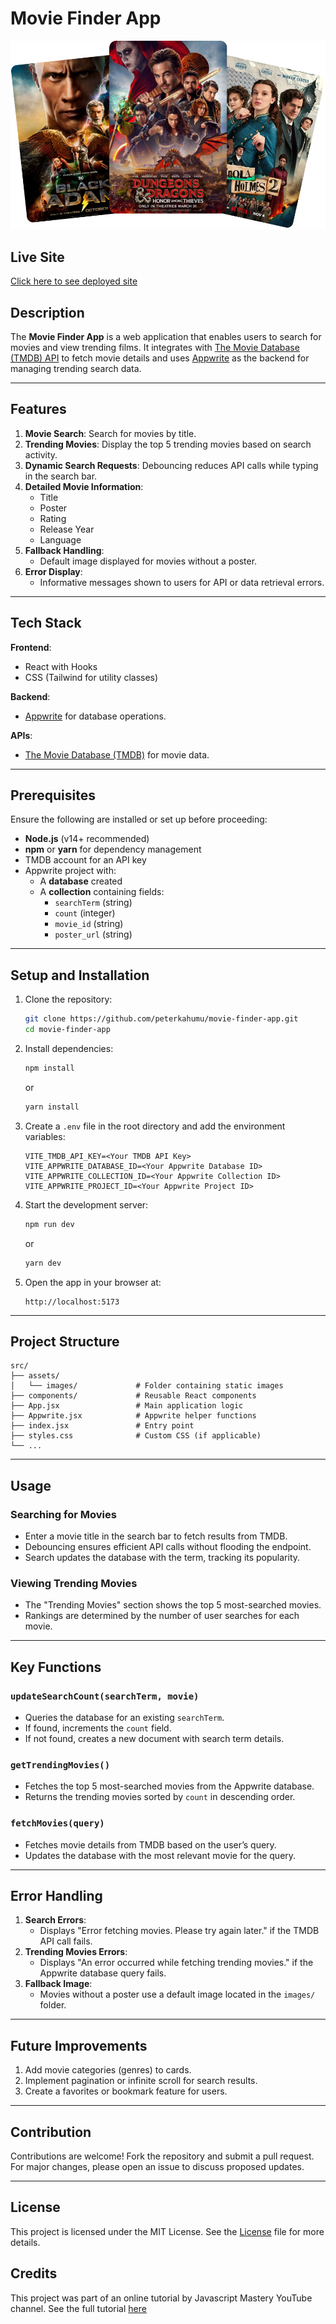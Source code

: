 # Movie Finder App

![Movie Finder App](src/assets/images/hero.png)

## Live Site

[Click here to see deployed site](https://peter-search-movie.netlify.app/)

## Description
The **Movie Finder App** is a web application that enables users to search for movies and view trending films. It integrates with [The Movie Database (TMDB) API](https://www.themoviedb.org/) to fetch movie details and uses [Appwrite](https://appwrite.io/) as the backend for managing trending search data.

---

## Features
1. **Movie Search**: Search for movies by title.
2. **Trending Movies**: Display the top 5 trending movies based on search activity.
3. **Dynamic Search Requests**: Debouncing reduces API calls while typing in the search bar.
4. **Detailed Movie Information**:
   - Title
   - Poster
   - Rating
   - Release Year
   - Language
5. **Fallback Handling**:
   - Default image displayed for movies without a poster.
6. **Error Display**:
   - Informative messages shown to users for API or data retrieval errors.

---

## Tech Stack
**Frontend**:
- React with Hooks
- CSS (Tailwind for utility classes)

**Backend**:
- [Appwrite](https://appwrite.io/) for database operations.

**APIs**:
- [The Movie Database (TMDB)](https://www.themoviedb.org/) for movie data.

---

## Prerequisites
Ensure the following are installed or set up before proceeding:
- **Node.js** (v14+ recommended)
- **npm** or **yarn** for dependency management
- TMDB account for an API key
- Appwrite project with:
  - A **database** created
  - A **collection** containing fields:
    - `searchTerm` (string)
    - `count` (integer)
    - `movie_id` (string)
    - `poster_url` (string)

---

## Setup and Installation

1. Clone the repository:
   ```bash
   git clone https://github.com/peterkahumu/movie-finder-app.git
   cd movie-finder-app
   ```

2. Install dependencies:
   ```bash
   npm install
   ```
   or
   ```bash
   yarn install
   ```

3. Create a `.env` file in the root directory and add the environment variables:
   ```
   VITE_TMDB_API_KEY=<Your TMDB API Key>
   VITE_APPWRITE_DATABASE_ID=<Your Appwrite Database ID>
   VITE_APPWRITE_COLLECTION_ID=<Your Appwrite Collection ID>
   VITE_APPWRITE_PROJECT_ID=<Your Appwrite Project ID>
   ```

4. Start the development server:
   ```bash
   npm run dev
   ```
   or
   ```bash
   yarn dev
   ```

5. Open the app in your browser at:
   ```
   http://localhost:5173
   ```

---

## Project Structure
```
src/
├── assets/
│   └── images/             # Folder containing static images
├── components/             # Reusable React components
├── App.jsx                 # Main application logic
├── Appwrite.jsx            # Appwrite helper functions
├── index.jsx               # Entry point
├── styles.css              # Custom CSS (if applicable)
└── ...
```

---

## Usage

### Searching for Movies
- Enter a movie title in the search bar to fetch results from TMDB.
- Debouncing ensures efficient API calls without flooding the endpoint.
- Search updates the database with the term, tracking its popularity.

### Viewing Trending Movies
- The "Trending Movies" section shows the top 5 most-searched movies.
- Rankings are determined by the number of user searches for each movie.

---

## Key Functions

### `updateSearchCount(searchTerm, movie)`
- Queries the database for an existing `searchTerm`.
- If found, increments the `count` field.
- If not found, creates a new document with search term details.

### `getTrendingMovies()`
- Fetches the top 5 most-searched movies from the Appwrite database.
- Returns the trending movies sorted by `count` in descending order.

### `fetchMovies(query)`
- Fetches movie details from TMDB based on the user’s query.
- Updates the database with the most relevant movie for the query.

---

## Error Handling
1. **Search Errors**:
   - Displays "Error fetching movies. Please try again later." if the TMDB API call fails.
2. **Trending Movies Errors**:
   - Displays "An error occurred while fetching trending movies." if the Appwrite database query fails.
3. **Fallback Image**:
   - Movies without a poster use a default image located in the `images/` folder.

---

## Future Improvements
1. Add movie categories (genres) to cards.
2. Implement pagination or infinite scroll for search results.
3. Create a favorites or bookmark feature for users.

---

## Contribution
Contributions are welcome! Fork the repository and submit a pull request. For major changes, please open an issue to discuss proposed updates.

---

## License
This project is licensed under the MIT License. See the [License](license) file for more details.

## Credits
This project was part of an online tutorial by Javascript Mastery YouTube channel. See the full tutorial [here](https://www.youtube.com/watch?v=dCLhUialKPQ) 